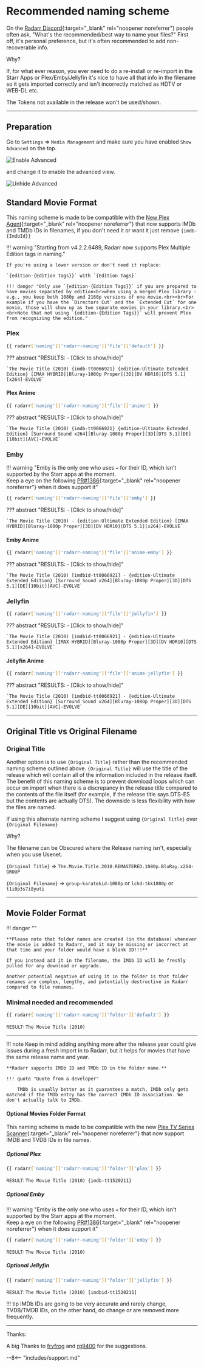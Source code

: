# Recommended naming scheme

On the [Radarr Discord](https://radarr.video/discord){:target="_blank" rel="noopener noreferrer"} people often ask, "What's the recommended/best way to
name your files?" First off, it's personal preference, but it's often recommended to add non-recoverable info.

Why?

If, for what ever reason, you ever need to do a re-install or re-import in
the Starr Apps or Plex/Emby/Jellyfin it's nice to have all that info in the filename so
it gets imported correctly and isn't incorrectly matched as HDTV or WEB-DL etc.

The Tokens not available in the release won't be used/shown.

------

## Preparation

Go to `Settings` => `Media Management` and make sure you have enabled `Show Advanced` on the top.

![Enable Advanced](images/radarr-show-adavanced.png)

and change it to enable the advanced view.

![Unhide Advanced](images/unhide-advanced.png)

## Standard Movie Format

This naming scheme is made to be compatible with the [New Plex Agent](https://forums.plex.tv/t/new-plex-media-server-movie-scanner-and-agent-preview/593269/517){:target="_blank" rel="noopener noreferrer"} that now supports IMDb and TMDb IDs in filenames, if you don't need it or want it just remove `{imdb-{ImdbId}}`

!!! warning "Starting from v4.2.2.6489, Radarr now supports Plex Multiple Edition tags in naming."

    If you're using a lower version or don't need it replace:

    `{edition-{Edition Tags}}` with `{Edition Tags}`

    !!! danger "Only use `{edition-{Edition Tags}}` if you are prepared to have movies separated by edition<br>when using a merged Plex library - e.g., you keep both 1080p and 2160p versions of one movie.<br><br>For example if you have the `Directors Cut` and the `Extended Cut` for one movie, those will show up as two separate movies in your library.<br><br>Note that not using `{edition-{Edition Tags}}` will prevent Plex from recognizing the edition."

### Plex

```bash
{{ radarr['naming']['radarr-naming']['file']['default'] }}
```

??? abstract "RESULTS: - [Click to show/hide]"

    `The Movie Title (2010) {imdb-tt0066921} {edition-Ultimate Extended Edition} [IMAX HYBRID][Bluray-1080p Proper][3D][DV HDR10][DTS 5.1][x264]-EVOLVE`

#### Plex Anime

```bash
{{ radarr['naming']['radarr-naming']['file']['anime'] }}
```

??? abstract "RESULTS: - [Click to show/hide]"

    `The Movie Title (2010) {imdb-tt0066921} {edition-Ultimate Extended Edition} [Surround Sound x264][Bluray-1080p Proper][3D][DTS 5.1][DE][10bit][AVC]-EVOLVE`

### Emby

!!! warning "Emby is the only one who uses `=` for their ID, which isn't supported by the Starr apps at the moment.<br>Keep a eye on the following [PR#1386](https://github.com/TRaSH-Guides/Guides/pull/1386){:target="_blank" rel="noopener noreferrer"} when it does support it"

```bash
{{ radarr['naming']['radarr-naming']['file']['emby'] }}
```

??? abstract "RESULTS: - [Click to show/hide]"

    `The Movie Title (2010) - {edition-Ultimate Extended Edition} [IMAX HYBRID][Bluray-1080p Proper][3D][DV HDR10][DTS 5.1][x264]-EVOLVE`

#### Emby Anime

```bash
{{ radarr['naming']['radarr-naming']['file']['anime-emby'] }}
```

??? abstract "RESULTS: - [Click to show/hide]"

    `The Movie Title (2010) [imdbid-tt0066921] - {edition-Ultimate Extended Edition} [Surround Sound x264][Bluray-1080p Proper][3D][DTS 5.1][DE][10bit][AVC]-EVOLVE`

### Jellyfin

```bash
{{ radarr['naming']['radarr-naming']['file']['jellyfin'] }}
```

??? abstract "RESULTS: - [Click to show/hide]"

    `The Movie Title (2010) [imdbid-tt0066921] - {edition-Ultimate Extended Edition} [IMAX HYBRID][Bluray-1080p Proper][3D][DV HDR10][DTS 5.1][x264]-EVOLVE`

#### Jellyfin Anime

```bash
{{ radarr['naming']['radarr-naming']['file']['anime-jellyfin'] }}
```

??? abstract "RESULTS: - [Click to show/hide]"

    `The Movie Title (2010) [imdbid-tt0066921] - {edition-Ultimate Extended Edition} [Surround Sound x264][Bluray-1080p Proper][3D][DTS 5.1][DE][10bit][AVC]-EVOLVE`

------

## Original Title vs  Original Filename

### Original Title

Another option is to use `{Original Title}` rather than the recommended naming scheme outlined above. `{Original Title}` will use the title of the release which will contain all of the information included in the release itself. The benefit of this naming scheme is to prevent download loops which can occur on import when there is a discrepancy in the release title compared to the contents of the file itself (for example, if the release title says DTS-ES but the contents are actually DTS). The downside is less flexibility with how the files are named.

If using this alternate naming scheme I suggest using `{Original Title}` over `{Original Filename}`

Why?

The filename can be Obscured where the Release naming isn't, especially when you use Usenet.

`{Original Title}` => `The.Movie.Title.2010.REMASTERED.1080p.BluRay.x264-GROUP`

`{Original Filename}` => `group-karatekid-1080p` or `lchd-tkk1080p` or `t1i0p3s7i8yuti`

------

## Movie Folder Format

!!! danger ""

    **Please note that folder names are created (in the database) whenever the movie is added to Radarr, and it may be missing or incorrect at that time and your folder would have a blank ID!!!**

    If you instead add it in the filename, the IMDb ID will be freshly pulled for any download or upgrade.

    Another potential negative of using it in the folder is that folder renames are complex, lengthy, and potentially destructive in Radarr compared to file renames.

### Minimal needed and recommended

```bash
{{ radarr['naming']['radarr-naming']['folder']['default'] }}
```

<small>RESULT:</small> `The Movie Title (2010)`

------

!!! note
    Keep in mind adding anything more after the release year could give issues during a fresh import in to Radarr, but it helps for movies that have the same release name and year.

    **Radarr supports IMDb ID and TMDb ID in the folder name.**

    !!! quote "Quote from a developer"

        TMDb is usually better as it guarantees a match, IMDb only gets matched if the TMDb entry has the correct IMDb ID association. We don't actually talk to IMDb.

#### Optional Movies Folder Format

This naming scheme is made to be compatible with the new [Plex TV Series Scanner](https://forums.plex.tv/t/beta-new-plex-tv-series-scanner/696242){:target="_blank" rel="noopener noreferrer"} that now support IMDB and TVDB IDs in file names.

##### Optional Plex

```bash
{{ radarr['naming']['radarr-naming']['folder']['plex'] }}
```

<small>RESULT:</small> `The Movie Title (2010) {imdb-tt1520211}`

##### Optional Emby

!!! warning "Emby is the only one who uses `=` for their ID, which isn't supported by the Starr apps at the moment.<br>Keep a eye on the following [PR#1386](https://github.com/TRaSH-Guides/Guides/pull/1386){:target="_blank" rel="noopener noreferrer"} when it does support it"

```bash
{{ radarr['naming']['radarr-naming']['folder']['emby'] }}
```

<small>RESULT:</small> `The Movie Title (2010)`

##### Optional Jellyfin

```bash
{{ radarr['naming']['radarr-naming']['folder']['jellyfin'] }}
```

<small>RESULT:</small> `The Movie Title (2010) [imdbid-tt1520211]`

!!! tip
    IMDb IDs are going to be very accurate and rarely change, TVDB/TMDB IDs, on the other hand, do change or are removed more frequently.

------

Thanks:

A big Thanks to [fryfrog](https://github.com/fryfrog) and [rg9400](https://github.com/rg9400) for the suggestions.

--8<-- "includes/support.md"
